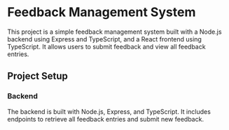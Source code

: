 # Feedback Management System
This project is a simple feedback management system built with a Node.js backend using Express and TypeScript, and a React frontend using TypeScript. It allows users to submit feedback and view all feedback entries.
## Project Setup
### Backend
The backend is built with Node.js, Express, and TypeScript. It includes endpoints to retrieve all feedback entries and submit new feedback.
